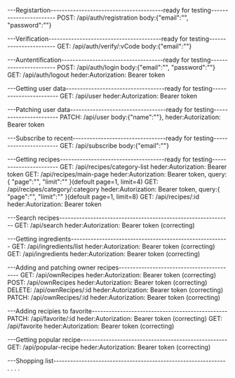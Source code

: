---Registartion----------------------------------------ready for testing-----------------------
POST: /api/auth/registration body:{"email":"", "password":""}

---Verification----------------------------------------ready for testing-----------------------
GET: /api/auth/verify/:vCode body:{"email":""}

---Auntentification------------------------------------ready for testing-----------------------
POST: /api/auth/login body:{"email":"", "password":""}
GET: /api/auth/logout heder:Autorization: Bearer token

---Getting user data-----------------------------------ready for testing-----------------------
GET: /api/user heder:Autorization: Bearer token

---Patching user data----------------------------------ready for testing-----------------------
PATCH: /api/user body:{"name":""}, heder:Autorization: Bearer token

---Subscribe to recent---------------------------------ready for testing-----------------------
GET: /api/subscribe body:{"email":""}

---Getting recipes-------------------------------------ready for testing-----------------------
GET: /api/recipes/category-list heder:Autorization: Bearer token
GET: /api/recipes/main-page heder:Autorization: Bearer token, query:{ "page":"", "limit":"" }(defoult page=1, limit=4)
GET: /api/recipes/category/:category heder:Autorization: Bearer token, query:{ "page":"", "limit":"" }(defoult page=1, limit=8)
GET: /api/recipes/:id heder:Autorization: Bearer token

---Search recipes-------------------------------------------------------------
GET: /api/search heder:Autorization: Bearer token (correcting)

---Getting ingredients--------------------------------------------------------
GET: /api/ingredients/list heder:Autorization: Bearer token (correcting)
GET: /api/ingredients heder:Autorization: Bearer token (correcting)

---Adding and patching owner recipes------------------------------------------
GET: /api/ownRecipes heder:Autorization: Bearer token (correcting)
POST: /api/ownRecipes heder:Autorization: Bearer token (correcting)
DELETE: /api/ownRecipes/:id heder:Autorization: Bearer token (correcting)
PATCH: /api/ownRecipes/:id heder:Autorization: Bearer token (correcting)

---Adding recipies to favorite------------------------------------------------
PATCH: /api/favorite/:id heder:Autorization: Bearer token (correcting)
GET: /api/favorite heder:Autorization: Bearer token (correcting)

---Getting popular recipe----------------------------------------------------
GET: /api/popular-recipe heder:Autorization: Bearer token (correcting)

---Shopping list-------------------------------------------------------------
.
.
.
.
